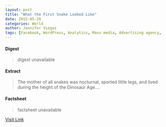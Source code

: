 ```yaml
---
layout: post
title: "What the First Snake Looked Like"
date: 2015-05-20
categories: World
author: Jennifer Viegas
tags: [Facebook, WordPress, Analytics, Mass media, Advertising agency, Internet, Computing, Technology]
---
```



#### Digest
>digest unavailable

#### Extract
>The mother of all snakes was nocturnal, sported little legs, and lived during the height of the Dinosaur Age....

#### Factsheet
>factsheet unavailable

[Visit Link](http://feedproxy.google.com/~r/DiscoveryNews-Top-Stories/~3/LkVjwTZtbWs/what-the-first-snake-looked-like-150519.htm)


